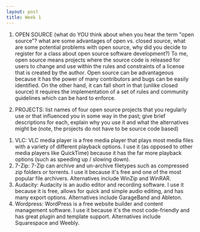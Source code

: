 ```yaml
---
layout: post
title: Week 1
---
```


1. OPEN SOURCE (what do YOU think about when you hear the term "open source"? what are some advantages of open vs. closed source, what are some potential problems with open source, why did you decide to register for a class about open source software development?)
To me, open source means projects where the source code is released for users to change and use within the rules and constraints of a license that is created by the author. Open source can be advantageous because it has the power of many contributors and bugs can be easily identified. On the other hand, it can fall short in that (unlike closed source) it requires the implementation of a set of rules and community guidelines which can be hard to enforce. 


2. PROJECTS: list names of four open source projects that you regularly use or that influenced you in some way in the past; give brief descriptions for each, explain why you use it and what the alternatives might be (note, the projects do not have to be source code based)
1) VLC: VLC media player is a free media player that plays most media files with a variety of different playback options. I use it (as opposed to other media players like QuickTime) because it has the far more playback options (such as speeding up / slowing down). 
2) 7-Zip: 7-Zip can archive and un-archive filetypes such as compressed zip folders or torrents. I use it because it's free and one of the most popular file archivers. Alternatives include WinZip and WinRAR. 
3) Audacity: Audacity is an audio editor and recording software. I use it because it is free, allows for quick and simple audio editing, and has many export options. Alternatives include GarageBand and Ableton.
4) Wordpress: WordPress is a free website builder and content management software. I use it because it's the most code-friendly and has great plugin and template support. Alternatives include Squarespace and Weebly.


